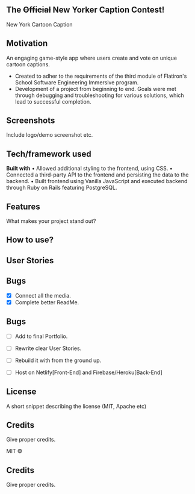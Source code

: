 ## The ~~Official~~ New Yorker Caption Contest!
New York Cartoon Caption

## Motivation
An engaging game-style app where users create and vote on unique cartoon captions.
- Created to adher to the requirements of the third module of Flatiron's School Software Engineering Immersive program.
- Development of a project from beginning to end. Goals were met through debugging and troubleshooting for various solutions, which lead to successful completion.
 
## Screenshots
Include logo/demo screenshot etc.

## Tech/framework used
<b>Built with</b>
• Allowed additional styling to the frontend, using CSS.
• Connected a third-party API to the frontend and persisting the data to the backend.
• Built frontend using Vanilla JavaScript and executed backend through Ruby on Rails featuring PostgreSQL.

## Features
What makes your project stand out?

## How to use?

## User Stories

## Bugs
- [x] Connect all the media.
- [x] Complete better ReadMe.
## Bugs
- [ ] Add to final Portfolio.
- [ ] Rewrite clear User Stories.
- [ ] Rebuild it with from the ground up.
- [ ] Host on Netlify[Front-End] and Firebase/Heroku[Back-End]


## License
A short snippet describing the license (MIT, Apache etc)

## Credits
Give proper credits. 


MIT © 

## Credits
Give proper credits. 


